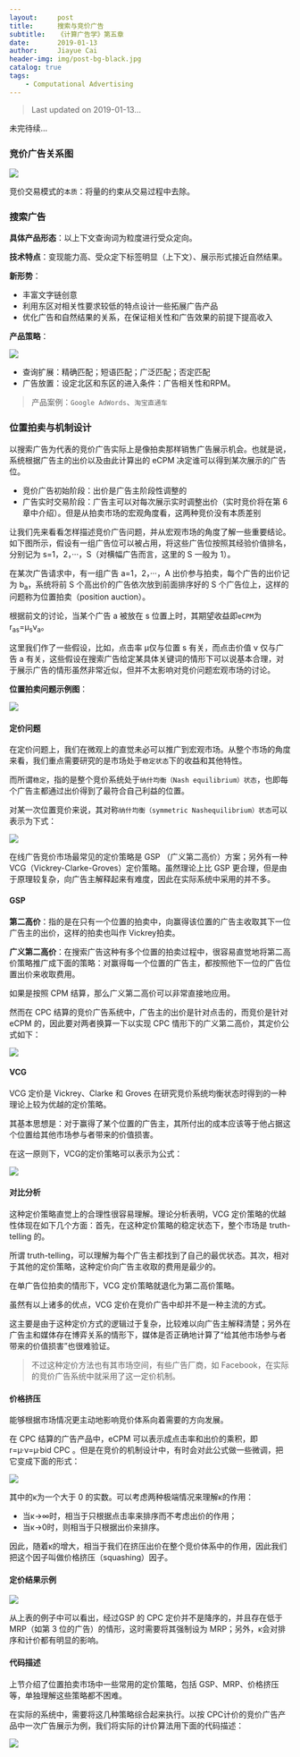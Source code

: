 ```yaml
---
layout:     post
title:      搜索与竞价广告
subtitle:   《计算广告学》第五章
date:       2019-01-13
author:     Jiayue Cai
header-img: img/post-bg-black.jpg
catalog: true
tags:
    - Computational Advertising
---
```



> Last updated on 2019-01-13... 

未完待续...
	
### 竞价广告关系图

![](/img/post/20190113/1.jpg)

竞价交易模式的`本质`：将量的约束从交易过程中去除。

### 搜索广告

**具体产品形态**：以上下文查询词为粒度进行受众定向。

**技术特点**：变现能力高、受众定下标签明显（上下文）、展示形式接近自然结果。

**新形势**：
- 丰富文字链创意
- 利用东区对相关性要求较低的特点设计一些拓展广告产品
- 优化广告和自然结果的关系，在保证相关性和广告效果的前提下提高收入

**产品策略**：

![](/img/post/20190113/2.jpg)

- 查询扩展：精确匹配；短语匹配；广泛匹配；否定匹配
- 广告放置：设定北区和东区的进入条件：广告相关性和RPM。

> 产品案例：`Google AdWords`、`淘宝直通车`

### 位置拍卖与机制设计

以搜索广告为代表的竞价广告实际上是像拍卖那样销售广告展示机会。也就是说，系统根据广告主的出价以及由此计算出的 eCPM 决定谁可以得到某次展示的广告位。
- 竞价广告初始阶段：出价是广告主阶段性调整的
- 广告实时交易阶段：广告主可以对每次展示实时调整出价（实时竞价将在第 6 章中介绍）。但是从拍卖市场的宏观角度看，这两种竞价没有本质差别

让我们先来看看怎样描述竞价广告问题，并从宏观市场的角度了解一些重要结论。如下图所示，假设有一组广告位可以被占用，将这些广告位按照其经验价值排名，分别记为 s=1，2，···，S（对横幅广告而言，这里的 S 一般为 1）。

在某次广告请求中，有一组广告 a=1，2，···，A 出价参与拍卖，每个广告的出价记为 b<sub>a</sub>，系统将前 S 个高出价的广告依次放到前面排序好的 S 个广告位上，这样的问题称为位置拍卖（position auction）。

根据前文的讨论，当某个广告 a 被放在 s 位置上时，其期望收益即`eCPM`为 r<sub>as</sub>=µ<sub>s</sub>ν<sub>a</sub>。

这里我们作了一些假设，比如，点击率 µ仅与位置 s 有关，而点击价值 ν 仅与广告 a 有关，这些假设在搜索广告给定某具体关键词的情形下可以说基本合理，对于展示广告的情形虽然非常近似，但并不太影响对竞价问题宏观市场的讨论。

**位置拍卖问题示例图**：

![](/img/post/20190113/3.png)

#### 定价问题

在定价问题上，我们在微观上的直觉未必可以推广到宏观市场。从整个市场的角度来看，我们重点需要研究的是市场处于`稳定状态`下的收益和其他特性。

而所谓`稳定`，指的是整个竞价系统处于`纳什均衡（Nash equilibrium）状态`，也即每个广告主都通过出价得到了最符合自己利益的位置。

对某一次位置竞价来说，其对称`纳什均衡（symmetric Nashequilibrium）状态`可以表示为下式：

![](/img/post/20190113/4.png)

在线广告竞价市场最常见的定价策略是 GSP （广义第二高价）方案；另外有一种 VCG（Vickrey-Clarke-Groves）定价策略。虽然理论上比 GSP 更合理，但是由于原理较复杂，向广告主解释起来有难度，因此在实际系统中采用的并不多。

#### GSP

**第二高价**：指的是在只有一个位置的拍卖中，向赢得该位置的广告主收取其下一位广告主的出价，这样的拍卖也叫作 Vickrey拍卖。

**广义第二高价**：在搜索广告这种有多个位置的拍卖过程中，很容易直觉地将第二高价策略推广成下面的策略：对赢得每一个位置的广告主，都按照他下一位的广告位置出价来收取费用。

如果是按照 CPM 结算，那么广义第二高价可以非常直接地应用。

然而在 CPC 结算的竞价广告系统中，广告主的出价是针对点击的，而竞价是针对 eCPM 的，因此要对两者换算一下以实现 CPC 情形下的广义第二高价，其定价公式如下：

![](/img/post/20190113/5.png)

#### VCG

VCG 定价是 Vickrey、Clarke 和 Groves 在研究竞价系统均衡状态时得到的一种理论上较为优越的定价策略。

其基本思想是：对于赢得了某个位置的广告主，其所付出的成本应该等于他占据这个位置给其他市场参与者带来的价值损害。

在这一原则下，VCG的定价策略可以表示为公式：

![](/img/post/20190113/6.png)

#### 对比分析

这种定价策略直觉上的合理性很容易理解。理论分析表明，VCG 定价策略的优越性体现在如下几个方面：首先，在这种定价策略的稳定状态下，整个市场是 truth-telling 的。

所谓 truth-telling，可以理解为每个广告主都找到了自己的最优状态。其次，相对于其他的定价策略，这种定价向广告主收取的费用是最少的。

在单广告位拍卖的情形下，VCG 定价策略就退化为第二高价策略。

虽然有以上诸多的优点，VCG 定价在竞价广告中却并不是一种主流的方式。

这主要是由于这种定价方式的逻辑过于复杂，比较难以向广告主解释清楚；另外在广告主和媒体存在博弈关系的情形下，媒体是否正确地计算了“给其他市场参与者带来的价值损害”也很难验证。

> 不过这种定价方法也有其市场空间，有些广告厂商，如 Facebook，在实际的竞价广告系统中就采用了这一定价机制。

#### 价格挤压

能够根据市场情况更主动地影响竞价体系向着需要的方向发展。

在 CPC 结算的广告产品中，eCPM 可以表示成点击率和出价的乘积，即 r=µ·ν=µ·bid CPC 。但是在竞价的机制设计中，有时会对此公式做一些微调，把它变成下面的形式：

![](/img/post/20190113/7.png)

其中的κ为一个大于 0 的实数。可以考虑两种极端情况来理解κ的作用：
- 当κ→∞时，相当于只根据点击率来排序而不考虑出价的作用；
- 当κ→0时，则相当于只根据出价来排序。

因此，随着κ的增大，相当于我们在挤压出价在整个竞价体系中的作用，因此我们把这个因子叫做价格挤压（squashing）因子。

#### 定价结果示例

![](/img/post/20190113/8.png)

从上表的例子中可以看出，经过GSP 的 CPC 定价并不是降序的，并且存在低于 MRP（如第 3 位的广告）的情形，这时需要将其强制设为 MRP；另外，κ会对排序和计价都有明显的影响。

#### 代码描述

上节介绍了位置拍卖市场中一些常用的定价策略，包括 GSP、MRP、价格挤压等，单独理解这些策略都不困难。

在实际的系统中，需要将这几种策略综合起来执行。以按 CPC计价的竞价广告产品中一次广告展示为例，我们将实际的计价算法用下面的代码描述：

![](/img/post/20190113/9.png)






